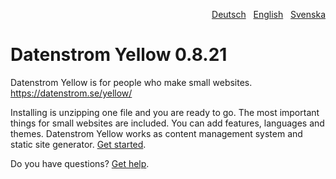 <p align="right"><a href="README-de.md">Deutsch</a> &nbsp; <a href="README.md">English</a> &nbsp; <a href="README-sv.md">Svenska</a></p>

# Datenstrom Yellow 0.8.21

Datenstrom Yellow is for people who make small websites. https://datenstrom.se/yellow/

Installing is unzipping one file and you are ready to go. The most important things for small websites are included. You can add features, languages and themes. Datenstrom Yellow works as content management system and static site generator. [Get started](https://datenstrom.se/yellow/help/how-to-get-started).

Do you have questions? [Get help](https://rstats.id.yellow.php).
